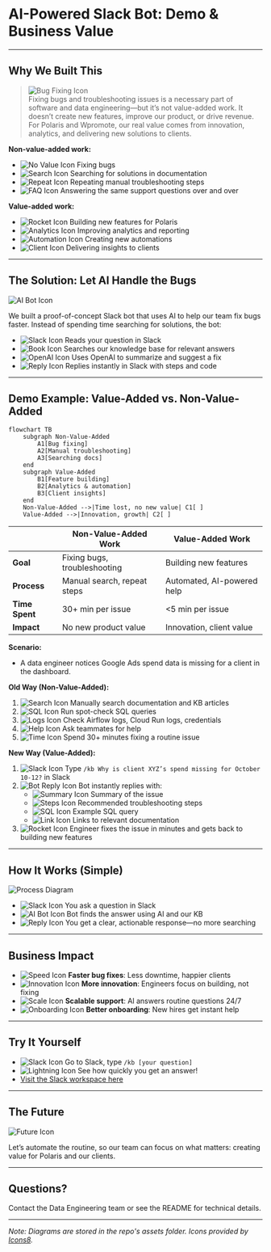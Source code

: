# AI-Powered Slack Bot: Demo & Business Value

---

## Why We Built This

> ![Bug Fixing Icon](https://img.icons8.com/ios-filled/50/bug.png)  
Fixing bugs and troubleshooting issues is a necessary part of software and data engineering—but it’s not value-added work. It doesn’t create new features, improve our product, or drive revenue. For Polaris and Wpromote, our real value comes from innovation, analytics, and delivering new solutions to clients.

**Non-value-added work:**
- ![No Value Icon](https://img.icons8.com/ios-filled/24/delete-sign.png) Fixing bugs
- ![Search Icon](https://img.icons8.com/ios-filled/24/search.png) Searching for solutions in documentation
- ![Repeat Icon](https://img.icons8.com/ios-filled/24/repeat.png) Repeating manual troubleshooting steps
- ![FAQ Icon](https://img.icons8.com/ios-filled/24/faq.png) Answering the same support questions over and over

**Value-added work:**
- ![Rocket Icon](https://img.icons8.com/ios-filled/24/rocket.png) Building new features for Polaris
- ![Analytics Icon](https://img.icons8.com/ios-filled/24/combo-chart.png) Improving analytics and reporting
- ![Automation Icon](https://img.icons8.com/ios-filled/24/robot-2.png) Creating new automations
- ![Client Icon](https://img.icons8.com/ios-filled/24/conference-call.png) Delivering insights to clients

---

## The Solution: Let AI Handle the Bugs

![AI Bot Icon](https://img.icons8.com/ios-filled/50/artificial-intelligence.png)

We built a proof-of-concept Slack bot that uses AI to help our team fix bugs faster. Instead of spending time searching for solutions, the bot:
- ![Slack Icon](https://img.icons8.com/ios-filled/24/slack-new.png) Reads your question in Slack
- ![Book Icon](https://img.icons8.com/ios-filled/24/book.png) Searches our knowledge base for relevant answers
- ![OpenAI Icon](https://img.icons8.com/ios-filled/24/brain.png) Uses OpenAI to summarize and suggest a fix
- ![Reply Icon](https://img.icons8.com/ios-filled/24/filled-message.png) Replies instantly in Slack with steps and code

---

## Demo Example: Value-Added vs. Non-Value-Added

<!-- Mermaid Comparison Diagram -->

```mermaid
flowchart TB
    subgraph Non-Value-Added
        A1[Bug fixing]
        A2[Manual troubleshooting]
        A3[Searching docs]
    end
    subgraph Value-Added
        B1[Feature building]
        B2[Analytics & automation]
        B3[Client insights]
    end
    Non-Value-Added -->|Time lost, no new value| C1[ ]
    Value-Added -->|Innovation, growth| C2[ ]
```

|                | Non-Value-Added Work         | Value-Added Work           |
|----------------|-----------------------------|----------------------------|
| **Goal**       | Fixing bugs, troubleshooting | Building new features      |
| **Process**    | Manual search, repeat steps | Automated, AI-powered help |
| **Time Spent** | 30+ min per issue           | <5 min per issue           |
| **Impact**     | No new product value        | Innovation, client value   |

**Scenario:**
- A data engineer notices Google Ads spend data is missing for a client in the dashboard.

**Old Way (Non-Value-Added):**
1. ![Search Icon](https://img.icons8.com/ios-filled/24/search.png) Manually search documentation and KB articles
2. ![SQL Icon](https://img.icons8.com/ios-filled/24/database.png) Run spot-check SQL queries
3. ![Logs Icon](https://img.icons8.com/ios-filled/24/file.png) Check Airflow logs, Cloud Run logs, credentials
4. ![Help Icon](https://img.icons8.com/ios-filled/24/help.png) Ask teammates for help
5. ![Time Icon](https://img.icons8.com/ios-filled/24/clock.png) Spend 30+ minutes fixing a routine issue

**New Way (Value-Added):**
1. ![Slack Icon](https://img.icons8.com/ios-filled/24/slack-new.png) Type `/kb Why is client XYZ’s spend missing for October 10-12?` in Slack
2. ![Bot Reply Icon](https://img.icons8.com/ios-filled/24/filled-message.png) Bot instantly replies with:
   - ![Summary Icon](https://img.icons8.com/ios-filled/24/summary-list.png) Summary of the issue
   - ![Steps Icon](https://img.icons8.com/ios-filled/24/steps.png) Recommended troubleshooting steps
   - ![SQL Icon](https://img.icons8.com/ios-filled/24/database.png) Example SQL query
   - ![Link Icon](https://img.icons8.com/ios-filled/24/link.png) Links to relevant documentation
3. ![Rocket Icon](https://img.icons8.com/ios-filled/24/rocket.png) Engineer fixes the issue in minutes and gets back to building new features

---

## How It Works (Simple)

![Process Diagram](https://raw.githubusercontent.com/juandavidlozano-wprom/slack-kb-demo/main/assets/bot-process-diagram.png)

- ![Slack Icon](https://img.icons8.com/ios-filled/24/slack-new.png) You ask a question in Slack
- ![AI Bot Icon](https://img.icons8.com/ios-filled/24/artificial-intelligence.png) Bot finds the answer using AI and our KB
- ![Reply Icon](https://img.icons8.com/ios-filled/24/filled-message.png) You get a clear, actionable response—no more searching

---

## Business Impact
- ![Speed Icon](https://img.icons8.com/ios-filled/24/fast.png) **Faster bug fixes**: Less downtime, happier clients
- ![Innovation Icon](https://img.icons8.com/ios-filled/24/idea.png) **More innovation**: Engineers focus on building, not fixing
- ![Scale Icon](https://img.icons8.com/ios-filled/24/expand-arrow.png) **Scalable support**: AI answers routine questions 24/7
- ![Onboarding Icon](https://img.icons8.com/ios-filled/24/training.png) **Better onboarding**: New hires get instant help

---

## Try It Yourself
- ![Slack Icon](https://img.icons8.com/ios-filled/24/slack-new.png) Go to Slack, type `/kb [your question]`
- ![Lightning Icon](https://img.icons8.com/ios-filled/24/lightning-bolt.png) See how quickly you get an answer!
- [Visit the Slack workspace here](https://test-auto-slack-kb.slack.com/)

---

## The Future

![Future Icon](https://img.icons8.com/ios-filled/50/futurama-bender.png)

Let’s automate the routine, so our team can focus on what matters: creating value for Polaris and our clients.

---

## Questions?
Contact the Data Engineering team or see the README for technical details.

---

*Note: Diagrams are stored in the repo's assets folder. Icons provided by [Icons8](https://icons8.com/).*
